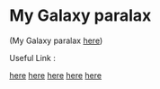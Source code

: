 # My Galaxy paralax 

(My Galaxy paralax [here](https://tomdemonrivall.github.io/Paralax-101/))


Useful Link : 

[here](https://www.npmjs.com/search?q=keywords:parallax%20background)
[here](https://www.npmjs.com/package/react-parallax)
[here](https://www.npmjs.com/package/yarn)
[here](https://codesandbox.io/embed/r0yEkozrw?view=preview)
[here](https://www.youtube.com/watch?v=dqzZ0SbSgHY)


